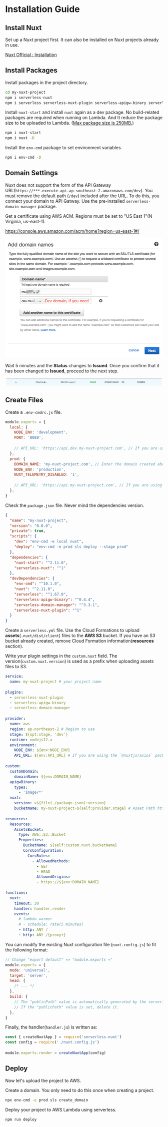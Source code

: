 # Installation Guide

## Install Nuxt 

Set up a Nuxt project first. It can also be installed on Nuxt projects already in use.

[Nuxt Official : Installation](https://nuxtjs.org/guide/installation/)

## Install Packages

Install packages in the project directory.

```bash
cd my-nuxt-project
npm i serverless-nuxt
npm i serverless serverless-nuxt-plugin serverless-apigw-binary serverless-domain-manager -D
```

Install `nuxt-start` and install `nuxt` again as a dev package. No build-related packages are required when running on Lambda. And It reduce the package size to be uploaded to Lambda. ([Max package size is 250MB.](https://docs.aws.amazon.com/lambda/latest/dg/gettingstarted-limits.html))

```bash
npm i nuxt-start
npm i nuxt -D
```

Install the `env-cmd` package to set environment variables.

```bash
npm i env-cmd -D
```

## Domain Settings

Nuxt does not support the form of the API Gateway URL(`https://***.execute-api.ap-southeast-2.amazonaws.com/dev`). You must remove the default path (`/dev`) included after the URL. To do this, you connect your domain to API Gatway. Use the pre-installed `serverless-domain-manager` package.

Get a certificate using AWS ACM. Regions must be set to "US East 1"(N Virginia, us-east-1).

https://console.aws.amazon.com/acm/home?region=us-east-1#/

![ACM - add domain](images/readme1.png)

Wait 5 minutes and the **Status** changes to **Issued**. Once you confirm that it has been changed to **Issued**, proceed to the next step.

![ACM - check status](images/readme2.png)


## Create Files

Create a `.env-cmdrc.js` file.

```js
module.exports = {
  local: {
    NODE_ENV: 'development',
    PORT: '8080',

    // API_URL: 'https://api.dev.my-nuxt-project.com', // If you are using the `@nuxtjs/axios` package, you need to set environment variables.
  },
  prod: {
    DOMAIN_NAME: 'my-nuxt-project.com', // Enter the domain created above.
    NODE_ENV: 'production',
    NUXT_TELEMETRY_DISABLED: '1',

    // API_URL: 'https://api.my-nuxt-project.com', // If you are using the `@nuxtjs/axios` package, you need to set environment variables.
  },
}
```

Check the `package.json` file. Never mind the dependencies version.

```json
{
  "name": "my-nuxt-project",
  "version": "0.0.0",
  "private": true,
  "scripts": {
    "dev": "env-cmd -e local nuxt",
    "deploy": "env-cmd -e prod sls deploy --stage prod"
  },
  "dependencies": {
    "nuxt-start": "^2.11.0",
    "serverless-nuxt": "^1"
  },
  "devDependencies": {
    "env-cmd": "^10.1.0",
    "nuxt": "^2.11.0",
    "serverless": "^1.67.0",
    "serverless-apigw-binary": "^0.4.4",
    "serverless-domain-manager": "^3.3.1",
    "serverless-nuxt-plugin": "^1"
  }
}
```

Create a `serverless.yml` file. Use the Cloud Formations to upload **assets**(`.nuxt/dist/client`) files to the **AWS S3** bucket. If you have an S3 bucket already created, remove Cloud Formation information(**resources** section).

Write your plugin settings in the `custom.nuxt` field. The version(`custom.nuxt.version`) is used as a prefix when uploading assets files to S3.

```yml
service:
  name: my-nuxt-project # your project name

plugins:
  - serverless-nuxt-plugin
  - serverless-apigw-binary
  - serverless-domain-manager

provider:
  name: aws
  region: ap-northeast-2 # Region to use
  stage: ${opt:stage, 'dev'}
  runtime: nodejs12.x
  environment:
    NODE_ENV: ${env:NODE_ENV}
    API_URL: ${env:API_URL} # If you are using the `@nuxtjs/axios` package, you need to set environment variables.

custom:
  customDomain:
    domainName: ${env:DOMAIN_NAME}
  apigwBinary:
    types:
      - 'image/*'
  nuxt:
    version: v${file(./package.json):version}
    bucketName: my-nuxt-project-${self:provider.stage} # Asset Path https://my-nuxt-project-prod.s3.amazonaws.com/v1.3.1/

resources:
  Resources:
    AssetsBucket:
      Type: AWS::S3::Bucket
      Properties:
        BucketName: ${self:custom.nuxt.bucketName}
        CorsConfiguration:
          CorsRules:
            - AllowedMethods:
              - GET
              - HEAD
              AllowedOrigins:
              - https://${env:DOMAIN_NAME}

functions:
  nuxt:
    timeout: 30
    handler: handler.render
    events:
      # lambda warmer
      # - schedule: rate(5 minutes)
      - http: ANY /
      - http: ANY /{proxy+}
```

You can modify the existing Nuxt configuration file (`nuxt.config.js`) to fit the following format:

```js
// Change "export default" => "module.exports ="
module.exports = {
  mode: 'universal',
  target: 'server',
  head: {
    /* ... */
  },
  build: {
    // The "publicPath" value is automatically generated by the serverless-nuxt plug-in
    // If the "publicPath" value is set, delete it.
  },
}
```

Finally, the handler(`handler.js`) is written as:

```js
const { createNuxtApp } = require('serverless-nuxt')
const config = require('./nuxt.config.js')

module.exports.render = createNuxtApp(config)
```

##  Deploy

Now let's upload the project to AWS.

Create a domain. You only need to do this once when creating a project.

```bash
npx env-cmd -e prod sls create_domain
```

Deploy your project to AWS Lambda using serverless.

```bash
npm run deploy
```

